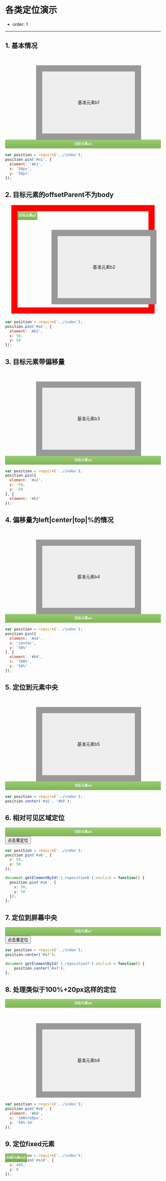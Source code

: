 # 各类定位演示

- order: 1

---

<style>
.elem1 {
    z-index: 99;
    background-color: #7FBF4D;
    background-image: -webkit-gradient(linear, left top, left bottom, from(#7FBF4D), to(#63A62F));
    background-image: -webkit-linear-gradient(top, #7FBF4D, #63A62F);
    background-image: -moz-linear-gradient(top, #7FBF4D, #63A62F);
    background-image: -ms-linear-gradient(top, #7FBF4D, #63A62F);
    background-image: -o-linear-gradient(top, #7FBF4D, #63A62F);
    background-image: linear-gradient(top, #7FBF4D, #63A62F);
    border: 1px solid #63A62F;
    border-bottom: 1px solid #5B992B;
    box-shadow: inset 0 1px 0 0 #96CA6D;
    color: white;
    font: bold 11px "Lucida Grande", "Lucida Sans Unicode", "Lucida Sans", Geneva, Verdana, sans-serif;
    line-height: 1;
    padding: 7px 3px 8px;
    text-align: center;
    text-shadow: 0 -1px 0 #4C9021;
    opacity: 0.8;
}
.elem2 {
    border:20px solid #999;
    background-color:#eee;
    width:300px;
    height:200px;
    margin:50px 0 0 100px;
    line-height:200px;
    text-align:center;
}
</style>

## 1. 基本情况

<div class="cell">
    <div id="b1" class="elem2">基准元素b1</div>
    <div id="a1" class="elem1">目标元素a1</div>
</div>

````javascript
var position = require('../index');
position.pin('#a1', {
  element: '#b1',
  x: '50px',
  y: '50px'
});
````

## 2. 目标元素的offsetParent不为body

<div class="cell">
    <div style="position:relative;margin:20px;border:20px red solid;padding:10px;">
        <div id="a2" style="position:absolute;top:0;left:0;" class="elem1">目标元素a2</div>
        <div id="b2" class="elem2">基准元素b2</div>
    </div>
</div>

````javascript
var position = require('../index');
position.pin('#a2', {
  element: '#b2',
  x: 50,
  y: 50
});
````


## 3. 目标元素带偏移量 

<div class="cell">
    <div id="b3" class="elem2">基准元素b3</div>    
    <div id="a3" class="elem1">目标元素a3</div>
</div>

````javascript
var position = require('../index');
position.pin({
  element: '#a3',
  x: -50,
  y: -50
}, {
  element: '#b3'
});
````


## 4. 偏移量为left|center|top|%的情况

<div class="cell">
    <div id="b4" class="elem2">基准元素b4</div>
    <div id="a4" class="elem1">目标元素a4</div>
</div>

````javascript
var position = require('../index');
position.pin({
  element: '#a4',
  x: 'center',
  y: '50%'
}, {
  element: '#b4',
  x: '100%',
  y: '50%'
});
````


## 5. 定位到元素中央 

<div class="cell">
    <div id="b5" class="elem2">基准元素b5</div>    
    <div id="a5" class="elem1">目标元素a5</div>
</div>

````javascript
var position = require('../index');
position.center('#a5', '#b5');
````


## 6. 相对可见区域定位 

<div class="cell">
    <div id="a6" class="elem1">目标元素a6</div>
    <input type="button" id="J_reposition6" value="点击重定位">
</div>

````javascript
var position = require('../index');
position.pin('#a6', {
  x: 50,
  y: 50
});

document.getElementById('J_reposition6').onclick = function() {
  position.pin('#a6', {
    x: 50,
    y: 50
  });
};
````


## 7. 定位到屏幕中央 

<div class="cell">
    <div id="a7" class="elem1">目标元素a7</div>
    <input type="button" id="J_reposition7" value="点击重定位">
</div>

````javascript
var position = require('../index');
position.center('#a7');

document.getElementById('J_reposition7').onclick = function() {
    position.center('#a7');
};
````


## 8. 处理类似于100%+20px这样的定位 

<div class="cell">
    <div id="a8" class="elem1">目标元素a8</div>
    <div id="b8" class="elem2">基准元素b8</div>
</div>

````javascript
var position = require('../index');
position.pin('#a8', {
  element: '#b8',
  x: '100%+50px',
  y: '50%-50'
});
````


## 9. 定位fixed元素 

<div class="cell">
    <div id="a10" class="elem1" style="position:fixed;">目标元素a10</div>
</div>

````javascript
var position = require('../index');
position.pin('#a10', {
  x: 400,
  y: 0
});
````
